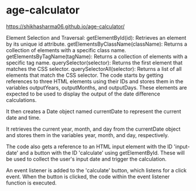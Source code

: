 # age-calculator

https://shikhasharma06.github.io/age-calculator/

Element Selection and Traversal:
getElementById(id): Retrieves an element by its unique id attribute.
getElementsByClassName(className): Returns a collection of elements with a specific class name.
getElementsByTagName(tagName): Returns a collection of elements with a specific tag name.
querySelector(selector): Returns the first element that matches the CSS selector.
querySelectorAll(selector): Returns a list of all elements that match the CSS selector.
The code starts by getting references to three HTML elements using their IDs and stores them in the variables outputYears, outputMonths, and outputDays. These elements are expected to be used to display the output of the date difference calculations.

It then creates a Date object named currentDate to represent the current date and time.

It retrieves the current year, month, and day from the currentDate object and stores them in the variables year, month, and day, respectively.

The code also gets a reference to an HTML input element with the ID 'input-date' and a button with the ID 'calculate' using getElementById. These will be used to collect the user's input date and trigger the calculation.

An event listener is added to the 'calculate' button, which listens for a click event. When the button is clicked, the code within the event listener function is executed.

